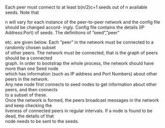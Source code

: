 Each peer must connect to at least b(n/2)c+1 seeds out of n available seeds. Note that  

n will vary for each instance of the peer-to-peer network and the config file should be changed accord-
ingly. Config file contains the details (IP Address:Port) of seeds. The definitions of ”seed”,”peer”  

etc. are given below. Each ”peer” in the network must be connected to a randomly chosen subset  
of other peers. The network must be connected, that is the graph of peers should be a connected  
graph. In order to bootstrap the whole process, the network should have more than one Seed node  
which has information (such as IP address and Port Numbers) about other peers in the network.  
Any new node first connects to seed nodes to get information about other peers, and then connects  
to a subset of these.  
Once the network is formed, the peers broadcast messages in the network and keep checking the  
liveness of connected peers in regular intervals. If a node is found to be dead, the details of that  
node needs to be sent to the seeds.  
